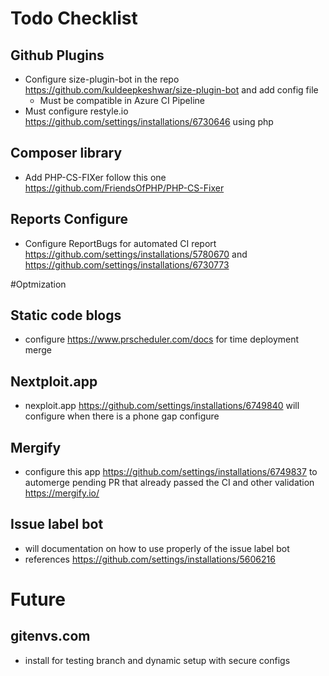 # Todo Checklist

## Github Plugins
- Configure size-plugin-bot in the repo https://github.com/kuldeepkeshwar/size-plugin-bot and add config file
    - Must be compatible in Azure CI Pipeline
- Must configure restyle.io https://github.com/settings/installations/6730646 using php


## Composer library
- Add PHP-CS-FIXer follow this one https://github.com/FriendsOfPHP/PHP-CS-Fixer

## Reports Configure
- Configure ReportBugs for automated CI report https://github.com/settings/installations/5780670 and https://github.com/settings/installations/6730773


#Optmization

## Static code blogs
- configure https://www.prscheduler.com/docs for time deployment merge

## Nextploit.app
- nexploit.app https://github.com/settings/installations/6749840 will configure when there is a phone gap configure

## Mergify
- configure this app https://github.com/settings/installations/6749837 to automerge pending PR that already passed the CI and other validation https://mergify.io/

## Issue label bot
- will documentation on how to use properly of the issue label bot
- references https://github.com/settings/installations/5606216


# Future

## gitenvs.com
- install for testing branch and dynamic setup with secure configs